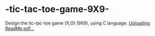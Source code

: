 # -tic-tac-toe-game-9X9-
Design the tic-tac-toe game (X,O) (9X9), using C language.
[Uploading ReadMe.pdf…]()
